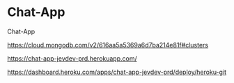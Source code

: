 # Chat-App
Chat-App

https://cloud.mongodb.com/v2/616aa5a5369a6d7ba214e81f#clusters

https://chat-app-jevdev-prd.herokuapp.com/

https://dashboard.heroku.com/apps/chat-app-jevdev-prd/deploy/heroku-git

